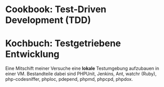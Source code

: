 # Cookbook: Test-Driven Development (TDD)




# Kochbuch: Testgetriebene Entwicklung 

Eine Mitschift meiner Versuche eine **lokale** Testumgebung aufzubauen in einer VM. Bestandteile dabei sind PHPUnit, Jenkins, Ant, watchr (Ruby), php-codesniffer, phploc, pdepend, phpmd, phpcpd, phpdox.

